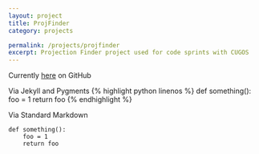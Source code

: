 ```yaml
---
layout: project
title: ProjFinder
category: projects

permalink: /projects/projfinder
excerpt: Projection Finder project used for code sprints with CUGOS
---
```

 
Currently [here](https://github.com/aaronr/projfinder.com) on GitHub

Via Jekyll and Pygments
{% highlight python linenos %}
def something():
    foo = 1
    return foo
{% endhighlight %}

Via Standard Markdown

    def something():
        foo = 1
        return foo
